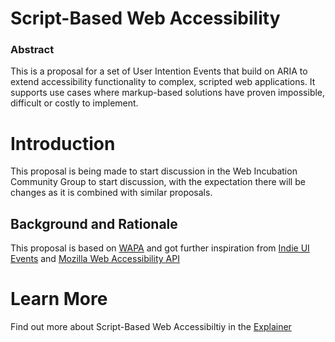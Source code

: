 # Script-Based Web Accessibility
### Abstract
This is a proposal for a set of User Intention Events that build on ARIA to extend accessibility functionality to complex, scripted web applications. It supports use cases where markup-based solutions have proven impossible, difficult or costly to implement.


# Introduction

This proposal is being made to start discussion in the Web Incubation Community Group to start discussion, with the expectation there will be changes as it is combined with similar proposals.

## Background and Rationale

This proposal is based on [WAPA](https://github.com/cyns/wapa/blob/master/wapa.html) and got further inspiration from [Indie UI Events](https://w3c.github.io/indie-ui/indie-ui-events.html) and [Mozilla Web Accessibility API](https://asurkov.github.io/a11yapi/)

# Learn More
Find out more about Script-Based Web Accessibiltiy in the [Explainer](https://github.com/cyns/wapa/blob/master/wapa.html)